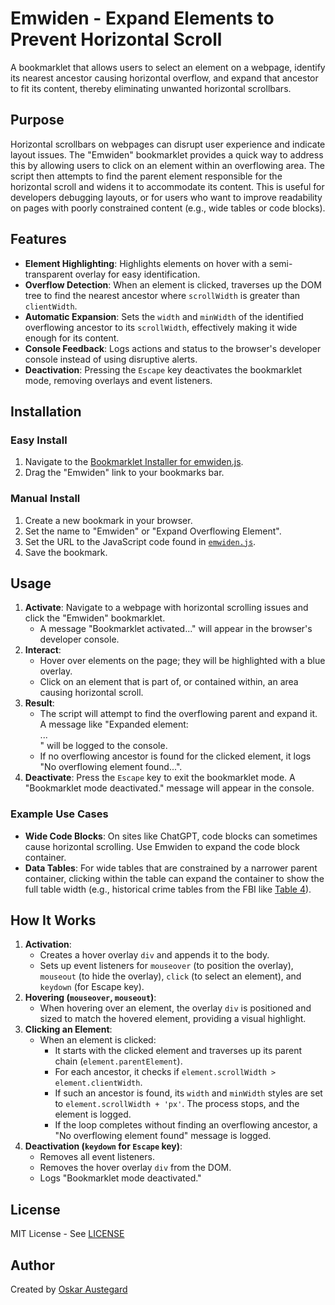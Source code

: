 # Emwiden - Expand Elements to Prevent Horizontal Scroll

A bookmarklet that allows users to select an element on a webpage, identify its nearest ancestor causing horizontal overflow, and expand that ancestor to fit its content, thereby eliminating unwanted horizontal scrollbars.

## Purpose

Horizontal scrollbars on webpages can disrupt user experience and indicate layout issues. The "Emwiden" bookmarklet provides a quick way to address this by allowing users to click on an element within an overflowing area. The script then attempts to find the parent element responsible for the horizontal scroll and widens it to accommodate its content. This is useful for developers debugging layouts, or for users who want to improve readability on pages with poorly constrained content (e.g., wide tables or code blocks).

## Features

-   **Element Highlighting**: Highlights elements on hover with a semi-transparent overlay for easy identification.
-   **Overflow Detection**: When an element is clicked, traverses up the DOM tree to find the nearest ancestor where `scrollWidth` is greater than `clientWidth`.
-   **Automatic Expansion**: Sets the `width` and `minWidth` of the identified overflowing ancestor to its `scrollWidth`, effectively making it wide enough for its content.
-   **Console Feedback**: Logs actions and status to the browser's developer console instead of using disruptive alerts.
-   **Deactivation**: Pressing the `Escape` key deactivates the bookmarklet mode, removing overlays and event listeners.

## Installation

### Easy Install
1.  Navigate to the [Bookmarklet Installer for emwiden.js](https://austegard.com/bookmarklet-installer.html?bookmarklet=emwiden.js).
2.  Drag the "Emwiden" link to your bookmarks bar.

### Manual Install
1.  Create a new bookmark in your browser.
2.  Set the name to "Emwiden" or "Expand Overflowing Element".
3.  Set the URL to the JavaScript code found in [`emwiden.js`](https://github.com/oaustegard/bookmarklets/blob/main/emwiden.js).
4.  Save the bookmark.

## Usage

1.  **Activate**: Navigate to a webpage with horizontal scrolling issues and click the "Emwiden" bookmarklet.
    *   A message "Bookmarklet activated..." will appear in the browser's developer console.
2.  **Interact**:
    *   Hover over elements on the page; they will be highlighted with a blue overlay.
    *   Click on an element that is part of, or contained within, an area causing horizontal scroll.
3.  **Result**:
    *   The script will attempt to find the overflowing parent and expand it. A message like "Expanded element: <div id="example">...</div>" will be logged to the console.
    *   If no overflowing ancestor is found for the clicked element, it logs "No overflowing element found...".
4.  **Deactivate**: Press the `Escape` key to exit the bookmarklet mode. A "Bookmarklet mode deactivated." message will appear in the console.

### Example Use Cases
-   **Wide Code Blocks**: On sites like ChatGPT, code blocks can sometimes cause horizontal scrolling. Use Emwiden to expand the code block container.
-   **Data Tables**: For wide tables that are constrained by a narrower parent container, clicking within the table can expand the container to show the full table width (e.g., historical crime tables from the FBI like [Table 4](https://ucr.fbi.gov/crime-in-the-u.s/2019/crime-in-the-u.s.-2019/topic-pages/tables/table-4)).

## How It Works

1.  **Activation**:
    *   Creates a hover overlay `div` and appends it to the body.
    *   Sets up event listeners for `mouseover` (to position the overlay), `mouseout` (to hide the overlay), `click` (to select an element), and `keydown` (for Escape key).
2.  **Hovering (`mouseover`, `mouseout`)**:
    *   When hovering over an element, the overlay `div` is positioned and sized to match the hovered element, providing a visual highlight.
3.  **Clicking an Element**:
    *   When an element is clicked:
        *   It starts with the clicked element and traverses up its parent chain (`element.parentElement`).
        *   For each ancestor, it checks if `element.scrollWidth > element.clientWidth`.
        *   If such an ancestor is found, its `width` and `minWidth` styles are set to `element.scrollWidth + 'px'`. The process stops, and the element is logged.
        *   If the loop completes without finding an overflowing ancestor, a "No overflowing element found" message is logged.
4.  **Deactivation (`keydown` for `Escape` key)**:
    *   Removes all event listeners.
    *   Removes the hover overlay `div` from the DOM.
    *   Logs "Bookmarklet mode deactivated."

## License

MIT License - See [LICENSE](https://github.com/oaustegard/bookmarklets/blob/main/LICENSE)

## Author

Created by [Oskar Austegard](https://austegard.com)
